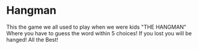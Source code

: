 # Hangman


This the game we all used to play when we were kids "THE HANGMAN"
Where you have to guess the word within 5 choices!
If you lost you will be hanged!
All the Best!
